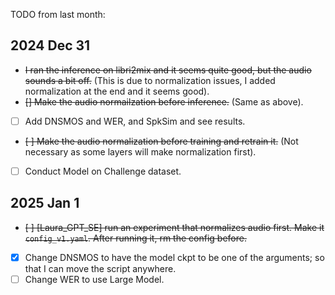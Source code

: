 TODO from last month:

## 2024 Dec 31
- ~~I ran the inference on libri2mix and it seems quite good, but the audio sounds a bit off.~~ (This is due to normalization issues, I added normalization at the end and it seems good). 
- ~~[] Make the audio normailzation before inference.~~ (Same as above).
- [ ] Add DNSMOS and WER, and SpkSim and see results. 
- ~~[ ] Make the audio normalization before training and retrain it.~~ (Not necessary as some layers will make normalization first).
- [ ] Conduct Model on Challenge dataset.



## 2025 Jan 1

- ~~[ ] [Laura_GPT_SE] run an experiment that normalizes audio first. Make it `config_v1.yaml`. After running it, rm the config before.~~
- [x] Change DNSMOS to have the model ckpt to be one of the arguments; so that I can move the script anywhere.
- [ ] Change WER to use Large Model. 
